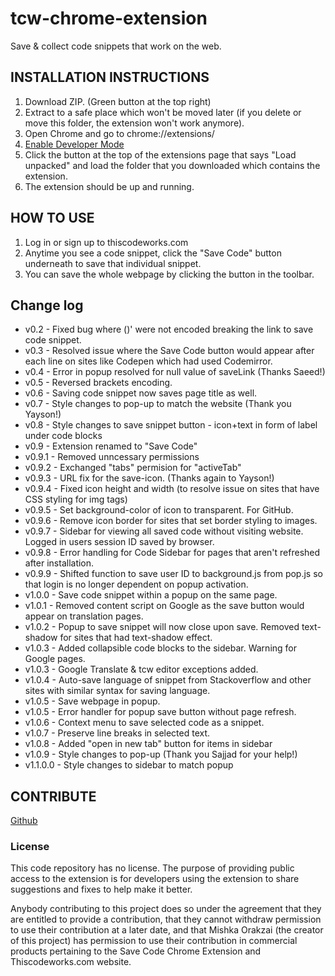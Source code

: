 # tcw-chrome-extension
Save &amp; collect code snippets that work on the web.

## INSTALLATION INSTRUCTIONS

1. Download ZIP. (Green button at the top right)
2. Extract to a safe place which won't be moved later (if you delete or move this folder, the extension won't work anymore).
3. Open Chrome and go to chrome://extensions/
4. [Enable Developer Mode](https://developer.chrome.com/extensions/faq#faq-dev-01)
5. Click the button at the top of the extensions page that says "Load unpacked" and load the folder that you downloaded which contains the extension.
6. The extension should be up and running. 

## HOW TO USE

1. Log in or sign up to thiscodeworks.com
2. Anytime you see a code snippet, click the "Save Code" button underneath to save that individual snippet. 
3. You can save the whole webpage by clicking the button in the toolbar.

## Change log

* v0.2 - Fixed bug where ()' were not encoded breaking the link to save code snippet.
* v0.3 - Resolved issue where the Save Code button would appear after each line on sites like Codepen which had used Codemirror. 
* v0.4 - Error in popup resolved for null value of saveLink (Thanks Saeed!) 
* v0.5 - Reversed brackets encoding.
* v0.6 - Saving code snippet now saves page title as well.
* v0.7 - Style changes to pop-up to match the website (Thank you Yayson!)
* v0.8 - Style changes to save snippet button - icon+text in form of label under code blocks
* v0.9 - Extension renamed to "Save Code"
* v0.9.1 - Removed unncessary permissions
* v0.9.2 - Exchanged "tabs" permision for "activeTab"
* v0.9.3 - URL fix for the save-icon. (Thanks again to Yayson!)
* v0.9.4 - Fixed icon height and width (to resolve issue on sites that have CSS styling for img tags)
* v0.9.5 - Set background-color of icon to transparent. For GitHub.
* v0.9.6 - Remove icon border for sites that set border styling to images.
* v0.9.7 - Sidebar for viewing all saved code without visiting website. Logged in users session ID saved by browser.
* v0.9.8 - Error handling for Code Sidebar for pages that aren't refreshed after installation.
* v0.9.9 - Shifted function to save user ID to background.js from pop.js so that login is no longer dependent on popup activation.
* v1.0.0 - Save code snippet within a popup on the same page.
* v1.0.1 - Removed content script on Google as the save button would appear on translation pages.
* v1.0.2 - Popup to save snippet will now close upon save. Removed text-shadow for sites that had text-shadow effect.
* v1.0.3 - Added collapsible code blocks to the sidebar. Warning for Google pages.
* v1.0.3 - Google Translate & tcw editor exceptions added. 
* v1.0.4 - Auto-save language of snippet from Stackoverflow and other sites with similar syntax for saving language.
* v1.0.5 - Save webpage in popup. 
* v1.0.5 - Error handler for popup save button without page refresh.
* v1.0.6 - Context menu to save selected code as a snippet.
* v1.0.7 - Preserve line breaks in selected text.
* v1.0.8 - Added "open in new tab" button for items in sidebar
* v1.0.9 - Style changes to pop-up (Thank you Sajjad for your help!)
* v1.1.0.0 - Style changes to sidebar to match popup

## CONTRIBUTE

[Github](https://github.com/magical-mishka/tcw-chrome-extension)

### License 

This code repository has no license. The purpose of providing public access to the extension is for developers using the extension to share suggestions and fixes to help make it better. 

Anybody contributing to this project does so under the agreement that they are entitled to provide a contribution, that they cannot withdraw permission to use their contribution at a later date, and that Mishka Orakzai (the creator of this project) has permission to use their contribution in commercial products pertaining to the Save Code Chrome Extension and Thiscodeworks.com website.
